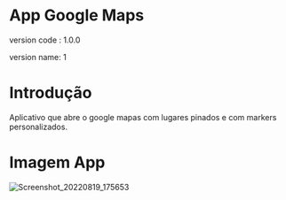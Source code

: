 # App Google Maps
version code : 1.0.0

version name: 1

# Introdução
Aplicativo que abre o google mapas com lugares pinados e com markers personalizados.

# Imagem App

![Screenshot_20220819_175653](https://user-images.githubusercontent.com/43394727/185706030-85e63a6c-30a6-4fa4-b29b-1115d377c2b6.png)
